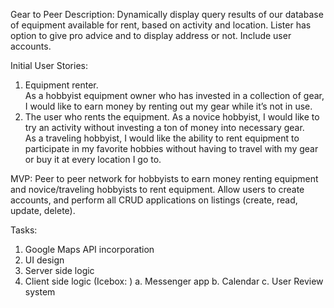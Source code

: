 Gear to Peer
Description:
Dynamically display query results of our database of equipment available for rent, based on activity and location.  Lister has option to give pro advice and to display address or not.  Include user accounts.

Initial User Stories:
1.	Equipment renter.  
As a hobbyist equipment owner who has invested in a collection of gear, I would like to earn money by renting out my gear while it’s not in use. 
2.	The user who rents the equipment. 
As a novice hobbyist, I would like to try an activity without investing a ton of money into necessary gear.  
As a traveling hobbyist, I would like the ability to rent equipment to participate in my favorite hobbies without having to travel with my gear or buy it at every location I go to.

MVP:
Peer to peer network for hobbyists to earn money renting equipment and novice/traveling hobbyists to rent equipment.  Allow users to create accounts, and perform all CRUD applications on listings (create, read, update, delete).

Tasks:
1.	Google Maps API incorporation
2.	UI design
3.	Server side logic
4.	Client side logic
(Icebox: )
a.	Messenger app
b.	Calendar
c.	User Review system

